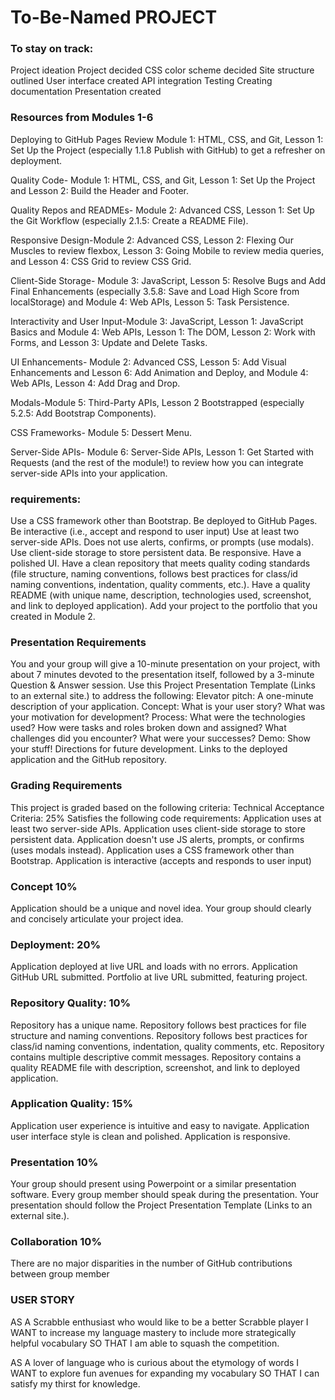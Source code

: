 # To-Be-Named PROJECT
### To stay on track:
Project ideation
Project decided
CSS color scheme decided
Site structure outlined
User interface created
API integration
Testing
Creating documentation
Presentation created

### Resources from Modules 1-6
Deploying to GitHub Pages
Review Module 1: HTML, CSS, and Git, Lesson 1: Set Up the Project (especially 1.1.8 Publish with GitHub) to get a refresher on deployment.

Quality Code- Module 1: HTML, CSS, and Git, Lesson 1: Set Up the Project and Lesson 2: Build the Header and Footer.

Quality Repos and READMEs- Module 2: Advanced CSS, Lesson 1: Set Up the Git Workflow (especially 2.1.5: Create a README File).

Responsive Design-Module 2: Advanced CSS, Lesson 2: Flexing Our Muscles to review flexbox, Lesson 3: Going Mobile to review media queries, and Lesson 4: CSS Grid to review CSS Grid.

Client-Side Storage- Module 3: JavaScript, Lesson 5: Resolve Bugs and Add Final Enhancements (especially 3.5.8: Save and Load High Score from localStorage) and Module 4: Web APIs, Lesson 5: Task Persistence.

Interactivity and User Input-Module 3: JavaScript, Lesson 1: JavaScript Basics and Module 4: Web APIs, Lesson 1: The DOM, Lesson 2: Work with Forms, and Lesson 3: Update and Delete Tasks.

UI Enhancements- Module 2: Advanced CSS, Lesson 5: Add Visual Enhancements and Lesson 6: Add Animation and Deploy, and Module 4: Web APIs, Lesson 4: Add Drag and Drop.

Modals-Module 5: Third-Party APIs, Lesson 2 Bootstrapped (especially 5.2.5: Add Bootstrap Components).

CSS Frameworks- Module 5: Dessert Menu.

Server-Side APIs- Module 6: Server-Side APIs, Lesson 1: Get Started with Requests (and the rest of the module!) to review how you can integrate server-side APIs into your application.

### requirements:
Use a CSS framework other than Bootstrap.
Be deployed to GitHub Pages.
Be interactive (i.e., accept and respond to user input)
Use at least two server-side APIs.
Does not use alerts, confirms, or prompts (use modals).
Use client-side storage to store persistent data.
Be responsive.
Have a polished UI.
Have a clean repository that meets quality coding standards (file structure, 
naming conventions, 
follows best practices for class/id naming conventions, 
indentation,
quality comments, etc.).
Have a quality README (with unique name, description, technologies used, screenshot, and link to deployed application).
Add your project to the portfolio that you created in Module 2.

 ### Presentation Requirements
You and your group will give a 10-minute presentation on your project, with about 7 minutes devoted to the presentation itself, followed by a 3-minute Question & Answer session. Use this Project Presentation Template (Links to an external site.) to address the following:
Elevator pitch: A one-minute description of your application.
Concept: What is your user story? What was your motivation for development?
Process: What were the technologies used? How were tasks and roles broken down and assigned? What challenges did you encounter? What were your successes?
Demo: Show your stuff!
Directions for future development.
Links to the deployed application and the GitHub repository.

### Grading Requirements
This project is graded based on the following criteria:
Technical Acceptance Criteria: 25%
Satisfies the following code requirements:
Application uses at least two server-side APIs.
Application uses client-side storage to store persistent data.
Application doesn't use JS alerts, prompts, or confirms (uses modals instead).
Application uses a CSS framework other than Bootstrap.
Application is interactive (accepts and responds to user input)

 ### Concept 10%
Application should be a unique and novel idea.
Your group should clearly and concisely articulate your project idea.

### Deployment: 20%
Application deployed at live URL and loads with no errors.
Application GitHub URL submitted.
Portfolio at live URL submitted, featuring project.

 ### Repository Quality: 10%
Repository has a unique name.
Repository follows best practices for file structure and naming conventions.
Repository follows best practices for class/id naming conventions, indentation, quality comments, etc.
Repository contains multiple descriptive commit messages.
Repository contains a quality README file with description, screenshot, and link to deployed application.

 ### Application Quality: 15%
Application user experience is intuitive and easy to navigate.
Application user interface style is clean and polished.
Application is responsive.

### Presentation 10%
Your group should present using Powerpoint or a similar presentation software.
Every group member should speak during the presentation.
Your presentation should follow the Project Presentation Template (Links to an external site.).
 ### Collaboration 10%
There are no major disparities in the number of GitHub contributions between group member

### USER STORY
AS A Scrabble enthusiast who would like to be a better Scrabble player
I WANT to increase my language mastery to include more strategically helpful vocabulary
SO THAT I am able to squash the competition.

AS A lover of language who is curious about the etymology of words
I WANT to explore fun avenues for expanding my vocabulary
SO THAT I can satisfy my thirst for knowledge.
